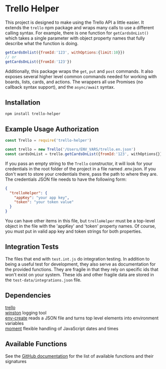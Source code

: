 # Trello Helper

This project is designed to make using the Trello API a little easier. It extends the `trello` npm package and wraps many calls to use a different calling syntax. For example, there is one function for `getCardsOnList()` which takes a single parameter with object property names that fully describe what the function is doing.

```javascript
getCardsOnlist({fromId:'123', withOptions:{limit:10}})
// or
getCardsOnList({fromId:'123'})
```

Additionally, this package wraps the `get`, `put` and `post` commands. It also exposes several higher level common commands needed for working with boards, lists, cards, and actions. The wrappers all use Promises (no callback syntax support), and the `async/await` syntax.

## Installation

`npm install trello-helper`

## Example Usage Authorization

```javascript
const Trello = require('trello-helper')

const trello = new Trello('/Users/ENV_VARS/trello.en.json') 
const cardsOnList = trello.getCardsOnList({fromId:'123', withOptions{}})
```

If you pass an empty string to the `Trello` constructor, it will look for your credentials in the root folder of the project in a file named .env.json. If you don't want to store your credentials there, pass the path to where they are. The credentials JSON file needs to have the following form:

```JSON
{
  "trelloHelper": {
    "appKey": "your app key",
    "token": "your token value"
  }
}
```

You can have other items in this file, but `trelloHelper` must be a top-level object in the file with the 'appKey' and 'token' property names. Of course, you must put in valid app key and token strings for both properties.  

## Integration Tests

The files that end with `test.int.js` do integration testing. In addition to being a useful test for development, they also serve as documentation for the provided functions. They are fragile in that they rely on specific ids that won't exist on your system. These ids and other fragile data are stored in the `test-data/integrations.json` file.

## Dependencies

[trello](https://www.npmjs.com/package/trello)  
[winston](https://www.npmjs.com/package/winston)  logging tool  
[env-create](https://www.npmjs.com/package/env-create) reads a JSON file and turns top level elements into environment variables  
[moment](https://www.npmjs.com/package/moment) flexible handling of JavaScript dates and times  

## Available Functions
See the [GitHub documentation]( https://htmlpreview.github.io/?https://raw.githubusercontent.com/Rolias/trello-helper/master/documentation/module-src_trello-TrelloPlus.html) for the list of available functions and their signatures